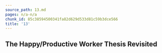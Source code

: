 ```yaml
---
source_path: 13.md
pages: n/a-n/a
chunk_id: 85c38594500341fa82d629d533d81c59b3dce566
title: '13'
---
```

## The Happy/Productive Worker Thesis Revisited
